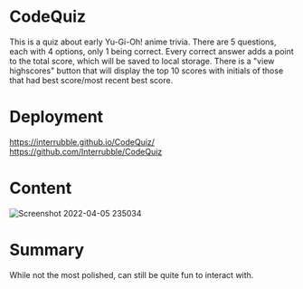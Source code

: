 # CodeQuiz

This is a quiz about early Yu-Gi-Oh! anime trivia. There are 5 questions, each with 4 options, only 1 being correct. Every correct answer adds a point to the total score, which will be saved to local storage. There is a "view highscores" button that will display the top 10 scores with initials of those that had best score/most recent best score.

# Deployment
https://interrubble.github.io/CodeQuiz/
https://github.com/Interrubble/CodeQuiz
# Content
![Screenshot 2022-04-05 235034](https://user-images.githubusercontent.com/101491029/161913281-a6686543-0ec5-4f59-855c-05588c0b2fcd.png)
# Summary
While not the most polished, can still be quite fun to interact with.
